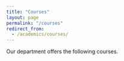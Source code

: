 ```yaml
---
title: "Courses"
layout: page
permalink: "/courses"
redirect_from:
  - /academics/courses/
---
```


Our department offers the following courses.

<div id='courses'></div>

<script type="text/javascript">

window.onload = function() {
  
  courses = loadCourses("courses.json");
  output = "";

  for (c in courses) {

    var number = c;
    var title = courses[c];

    var url1 = "<a href='academics/courses/" + number + "'>";
    var url2 = "</a>";
    output += url1 + number + ': ' + title + url2 + "<br>\n";

  }


  document.getElementById('courses').innerHTML = output;

}

</script>

